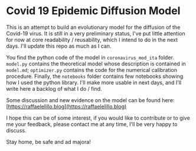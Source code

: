 # Covid 19 Epidemic Diffusion Model

This is an attempt to build an evolutionary model for the diffusion of the Covid-19 virus. It is still in a very 
preliminary status, I've put little attention for now at core readability / reusability, which I intend to do in the 
next days. I'll update this repo as much as I can.

You find the python code of the model in `coronavirus_mod_ita` folder. `model.py` contains the theoretical model whose 
description is contained in `model.md`; `optimizer.py` contains the code for the numerical calibration procedure. 
Finally, the `notebooks` folder contains few notebooks showing how I used the python library. I'll make more usable in 
next days, and I'll write here a backlog of what I do / find.

Some discussion and new evidence on the model can be found here: [https://raffaelelillo.blog](https://raffaelelillo.blog)

I hope this can be of some interest, if you would like to contribute or to give me your feedback, please contact me at
any time, I'll be very happy to discuss.

Stay home, be safe and ad majora!



